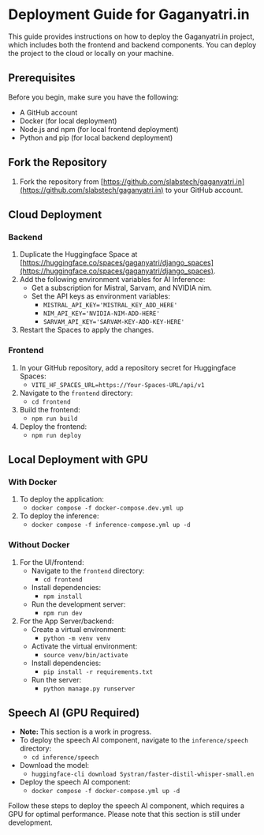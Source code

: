 # Deployment Guide for Gaganyatri.in

This guide provides instructions on how to deploy the Gaganyatri.in project, which includes both the frontend and backend components. You can deploy the project to the cloud or locally on your machine.

## Prerequisites

Before you begin, make sure you have the following:

- A GitHub account
- Docker (for local deployment)
- Node.js and npm (for local frontend deployment)
- Python and pip (for local backend deployment)

## Fork the Repository

1. Fork the repository from [https://github.com/slabstech/gaganyatri.in](https://github.com/slabstech/gaganyatri.in) to your GitHub account.

## Cloud Deployment

### Backend

1. Duplicate the Huggingface Space at [https://huggingface.co/spaces/gaganyatri/django_spaces](https://huggingface.co/spaces/gaganyatri/django_spaces).
2. Add the following environment variables for AI Inference:
   - Get a subscription for Mistral, Sarvam, and NVIDIA nim.
   - Set the API keys as environment variables:
     - `MISTRAL_API_KEY='MISTRAL_KEY_ADD_HERE'`
     - `NIM_API_KEY='NVIDIA-NIM-ADD-HERE'`
     - `SARVAM_API_KEY='SARVAM-KEY-ADD-KEY-HERE'`
3. Restart the Spaces to apply the changes.

### Frontend

1. In your GitHub repository, add a repository secret for Huggingface Spaces:
   - `VITE_HF_SPACES_URL=https://Your-Spaces-URL/api/v1`
2. Navigate to the `frontend` directory:
   - `cd frontend`
3. Build the frontend:
   - `npm run build`
4. Deploy the frontend:
   - `npm run deploy`

## Local Deployment with GPU

### With Docker

1. To deploy the application:
   - `docker compose -f docker-compose.dev.yml up`
2. To deploy the inference:
   - `docker compose -f inference-compose.yml up -d`

### Without Docker

1. For the UI/frontend:
   - Navigate to the `frontend` directory:
     - `cd frontend`
   - Install dependencies:
     - `npm install`
   - Run the development server:
     - `npm run dev`
2. For the App Server/backend:
   - Create a virtual environment:
     - `python -m venv venv`
   - Activate the virtual environment:
     - `source venv/bin/activate`
   - Install dependencies:
     - `pip install -r requirements.txt`
   - Run the server:
     - `python manage.py runserver`

## Speech AI (GPU Required)

- **Note:** This section is a work in progress.
- To deploy the speech AI component, navigate to the `inference/speech` directory:
  - `cd inference/speech`
- Download the model:
  - `huggingface-cli download Systran/faster-distil-whisper-small.en`
- Deploy the speech AI component:
  - `docker compose -f docker-compose.yml up -d`

Follow these steps to deploy the speech AI component, which requires a GPU for optimal performance. Please note that this section is still under development.
